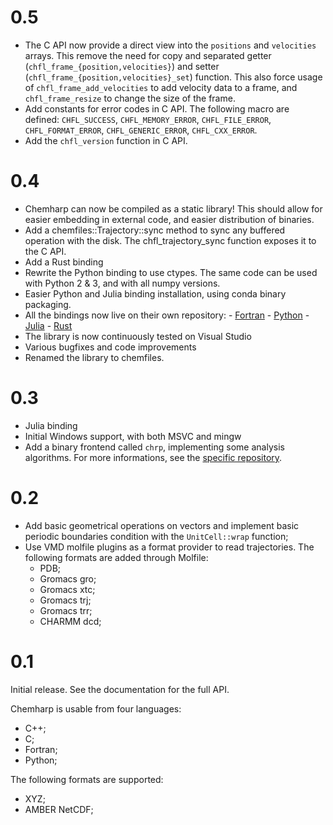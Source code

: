 # 0.5

* The C API now provide a direct view into the `positions` and `velocities` arrays. This
  remove the need for copy and separated getter (`chfl_frame_{position,velocities}`) and
  setter (`chfl_frame_{position,velocities}_set`) function. This also force usage of
  `chfl_frame_add_velocities` to add velocity data to a frame, and `chfl_frame_resize`
  to change the size of the frame.
* Add constants for error codes in C API. The following macro are defined:
  `CHFL_SUCCESS`, `CHFL_MEMORY_ERROR`, `CHFL_FILE_ERROR`, `CHFL_FORMAT_ERROR`,
  `CHFL_GENERIC_ERROR`, `CHFL_CXX_ERROR`.
* Add the `chfl_version` function in C API.

# 0.4

* Chemharp can now be compiled as a static library! This should allow for easier embedding
  in external code, and easier distribution of binaries.
* Add a chemfiles::Trajectory::sync method to sync any buffered operation with the disk.
  The chfl_trajectory_sync function exposes it to the C API.
* Add a Rust binding
* Rewrite the Python binding to use ctypes. The same code can be used with Python 2 & 3,
  and with all numpy versions.
* Easier Python and Julia binding installation, using conda binary packaging.
* All the bindings now live on their own repository:
      - [Fortran](https://github.com/Luthaf/Chemharp.f03)
      - [Python](https://github.com/Luthaf/Chemharp.py)
      - [Julia](https://github.com/Luthaf/Chemharp.jl)
      - [Rust](https://github.com/Luthaf/Chemharp.rs)
* The library is now continuously tested on Visual Studio
* Various bugfixes and code improvements
* Renamed the library to chemfiles.

# 0.3

* Julia binding
* Initial Windows support, with both MSVC and mingw
* Add a binary frontend called `chrp`, implementing some analysis algorithms.
  For more informations, see the [specific repository](https://github.com/Luthaf/chrp).

# 0.2

* Add basic geometrical operations on vectors and implement basic periodic boundaries condition with the `UnitCell::wrap` function;
* Use VMD molfile plugins as a format provider to read trajectories. The following formats are
added through Molfile:
    * PDB;
    * Gromacs gro;
    * Gromacs xtc;
    * Gromacs trj;
    * Gromacs trr;
    * CHARMM dcd;

# 0.1

Initial release. See the documentation for the full API.

Chemharp is usable from four languages:

* C++;
* C;
* Fortran;
* Python;

The following formats are supported:

* XYZ;
* AMBER NetCDF;
